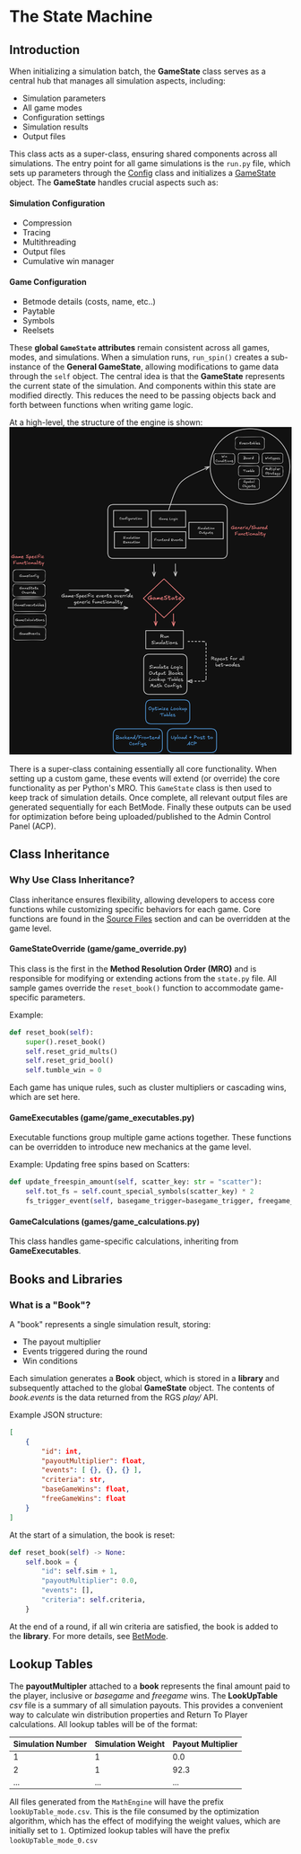 # The State Machine

## Introduction
When initializing a simulation batch, the **GameState** class serves as a central hub that manages all simulation aspects, including:

- Simulation parameters
- All game modes
- Configuration settings
- Simulation results
- Output files

This class acts as a super-class, ensuring shared components across all simulations. The entry point for all game simulations is the `run.py` file, which sets up parameters through the [Config](../source_section/config_info.md) class and initializes a [GameState](../source_section/state_info.md) object. The **GameState** handles crucial aspects such as:

#### Simulation Configuration
- Compression
- Tracing
- Multithreading
- Output files
- Cumulative win manager

#### Game Configuration
- Betmode details (costs, name, etc..)
- Paytable
- Symbols
- Reelsets


These **global `GameState` attributes** remain consistent across all games, modes, and simulations. When a simulation runs, `run_spin()` creates a sub-instance of the **General GameState**, allowing modifications to game data through the `self` object. The central idea is that the **GameState** represents the current state of the simulation. And components within this state are modified directly. This reduces the need to be passing objects back and forth between functions when writing game logic.


At a high-level, the structure of the engine is shown: 
![below](../engine_flowchart.png)


There is a super-class containing essentially all core functionality. When setting up a custom game, these events will extend (or override) the core functionality as per Python's MRO. This `GameState` class is then used to keep track of simulation details. Once complete, all relevant output files are generated sequentially for each BetMode. Finally these outputs can be used for optimization before being uploaded/published to the Admin Control Panel (ACP).

## Class Inheritance

### Why Use Class Inheritance?
Class inheritance ensures flexibility, allowing developers to access core functions while customizing specific behaviors for each game. Core functions are found in the [Source Files](../source_section/win_manager.md) section and can be overridden at the game level.

#### **GameStateOverride (game/game_override.py)**
This class is the first in the **Method Resolution Order (MRO)** and is responsible for modifying or extending actions from the `state.py` file. All sample games override the `reset_book()` function to accommodate game-specific parameters.

Example:
```python
def reset_book(self):
    super().reset_book()
    self.reset_grid_mults()
    self.reset_grid_bool()
    self.tumble_win = 0
```

Each game has unique rules, such as cluster multipliers or cascading wins, which are set here.

#### **GameExecutables (game/game_executables.py)**
Executable functions group multiple game actions together. These functions can be overridden to introduce new mechanics at the game level.

Example: Updating free spins based on Scatters:
```python
def update_freespin_amount(self, scatter_key: str = "scatter"):
    self.tot_fs = self.count_special_symbols(scatter_key) * 2
    fs_trigger_event(self, basegame_trigger=basegame_trigger, freegame_trigger=freegame_trigger)
```

#### **GameCalculations (games/game_calculations.py)**
This class handles game-specific calculations, inheriting from **GameExecutables**.

## Books and Libraries
### **What is a "Book"?**
A "book" represents a single simulation result, storing:
- The payout multiplier
- Events triggered during the round
- Win conditions

Each simulation generates a **Book** object, which is stored in a **library** and subsequently attached to the global **GameState** object. The contents of *book.events* is the data returned from the RGS *play/* API.

Example JSON structure:
```json
[
    {
        "id": int,
        "payoutMultiplier": float,
        "events": [ {}, {}, {} ],
        "criteria": str,
        "baseGameWins": float,
        "freeGameWins": float
    }
]
```

At the start of a simulation, the book is reset:
```python
def reset_book(self) -> None:
    self.book = {
        "id": self.sim + 1,
        "payoutMultiplier": 0.0,
        "events": [],
        "criteria": self.criteria,
    }
```

At the end of a round, if all win criteria are satisfied, the book is added to the **library**. For more details, see [BetMode](../gamestate_section/configuration_section/betmode_overview.md).

## Lookup Tables

The **payoutMultipler** attached to a **book** represents the final amount paid to the player, inclusive or *basegame* and *freegame* wins. The **LookUpTable** *csv* file is a summary of all simulation payouts. This provides a convenient way to calculate win distribution properties and Return To Player calculations. All lookup tables will be of the format:

| Simulation Number | Simulation Weight | Payout Multiplier |
| ----------------- | ----------------- | ------------------|
|       1           |          1        |        0.0        |
|       2           |          1        |        92.3       |
|       ...         |          ...      |        ...        |


All files generated from the `MathEngine` will have the prefix `lookUpTable_mode.csv`. This is the file consumed by the optimization algorithm, which has the effect of modifying the weight values, which are initially set to `1`. Optimized lookup tables will have the prefix `lookUpTable_mode_0.csv`